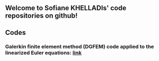 ## Welcome to Sofiane KHELLADIs' code repositories on github!
## Codes
### Galerkin finite element method (DGFEM) code applied to the linearized Euler equations: [link](https://skhelladi.github.io/DGFEM-CAA/)
